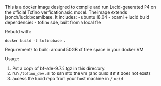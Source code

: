 This is a docker image designed to compile 
and run Lucid-generated P4 on the official 
Tofino verification asic model. The image 
extends jsonch/lucid:ocamlbase. It includes:
    - ubuntu 18.04
    - ocaml + lucid build dependencies
    - tofino sde, built from a local file

Rebuild with: 

``docker build -t tofinobase .``


Requirements to build: around 50GB of free space in your docker VM


Usage: 
1. Put a copy of bf-sde-9.7.2.tgz in this directory. 
2. run ``/tofino_dev.sh`` to ssh into the vm 
   (and build it if it does not exist)
3. access the lucid repo from your host machine in 
   ``/lucid``
